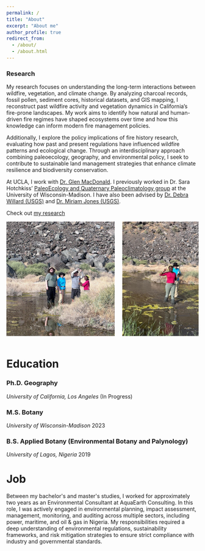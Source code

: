 ```yaml
---
permalink: /
title: "About"
excerpt: "About me"
author_profile: true
redirect_from: 
  - /about/
  - /about.html
---
```

### Research

My research focuses on understanding the long-term interactions between wildfire, vegetation, and climate change. By analyzing charcoal records, fossil pollen, sediment cores, historical datasets, and GIS mapping, I reconstruct past wildfire activity and vegetation dynamics in California’s fire-prone landscapes. My work aims to identify how natural and human-driven fire regimes have shaped ecosystems over time and how this knowledge can inform modern fire management policies.
 
Additionally, I explore the policy implications of fire history research, evaluating how past and present regulations have influenced wildfire patterns and ecological change. Through an interdisciplinary approach combining paleoecology, geography, and environmental policy, I seek to contribute to sustainable land management strategies that enhance climate resilience and biodiversity conservation.
 
At UCLA, I work with [Dr. Glen MacDonald](https://glenmmacdonald.com/). I previously worked in Dr. Sara Hotchkiss’ [PaleoEcology and Quaternary Paleoclimatology group](https://hotchkisslab.botany.wisc.edu/) at the University of Wisconsin-Madison. I have also been advised by [Dr. Debra Willard (USGS)](https://www.usgs.gov/staff-profiles/debra-a-willard) and [Dr. Miriam Jones (USGS)](https://www.usgs.gov/staff-profiles/miriam-jones).
 
Check out [my research](https://joanchimezie.github.io/talks/)
<div style="display: flex; gap: 20px; align-items: stretch; flex-wrap: wrap;">
  <img src="/images/outdoor2.jpg" class="site-img" alt="Me outdoor" style="flex: 2; min-width: 200px; height: 300px; object-fit: cover;">
  <img src="/images/outdoor1.jpg" class="site-img" alt="Joan outdoor" style="flex: 1; min-width: 200px; height: 300px; object-fit: cover;">
</div>
<br>

# Education

### Ph.D. Geography
*University of California, Los Angeles* (In Progress)

### M.S. Botany
*University of Wisconsin-Madison* 2023

### B.S. Applied Botany (Environmental Botany and Palynology)
*University of Lagos, Nigeria* 2019



# Job

Between my bachelor's and master's studies, I worked for approximately two years as an Environmental Consultant at AquaEarth Consulting. In this role, I was actively engaged in environmental planning, impact assessment, management, monitoring, and auditing across multiple sectors, including power, maritime, and oil & gas in Nigeria. My responsibilities required a deep understanding of environmental regulations, sustainability frameworks, and risk mitigation strategies to ensure strict compliance with industry and governmental standards.

